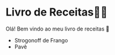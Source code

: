 # Livro de Receitas:woman_cook: #

Olá! Bem vindo ao meu livro de receitas :wave:

- Strogonoff de Frango
- Pavê
